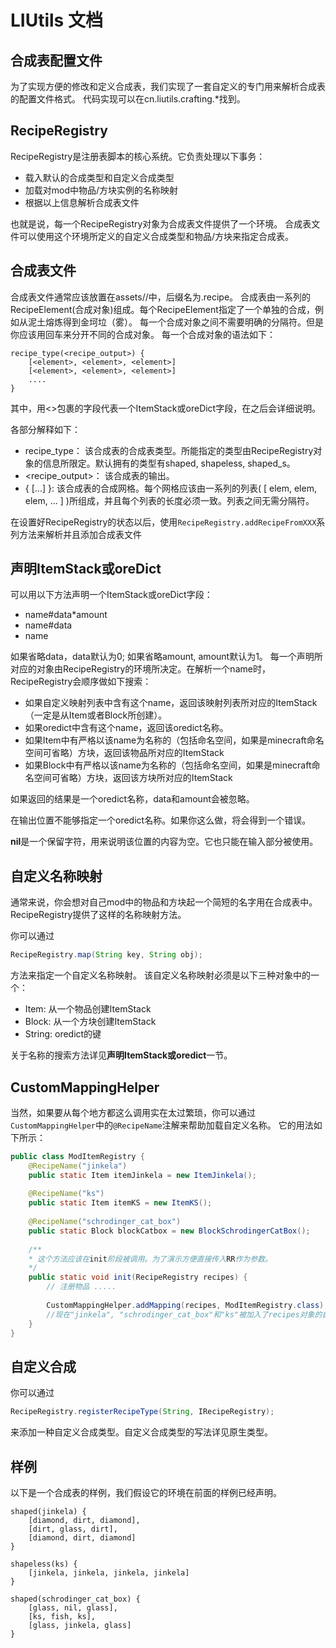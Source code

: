 ﻿# LIUtils 文档
## 合成表配置文件

为了实现方便的修改和定义合成表，我们实现了一套自定义的专门用来解析合成表的配置文件格式。
代码实现可以在cn.liutils.crafting.*找到。

RecipeRegistry
---
RecipeRegistry是注册表脚本的核心系统。它负责处理以下事务：

* 载入默认的合成类型和自定义合成类型
* 加载对mod中物品/方块实例的名称映射
* 根据以上信息解析合成表文件

也就是说，每一个RecipeRegistry对象为合成表文件提供了一个环境。
合成表文件可以使用这个环境所定义的自定义合成类型和物品/方块来指定合成表。



合成表文件
---
合成表文件通常应该放置在assets/<modid>/中，后缀名为.recipe。
合成表由一系列的RecipeElement(合成对象)组成。每个RecipeElement指定了一个单独的合成，例如从泥土熔炼得到金坷垃（雾）。
每一个合成对象之间不需要明确的分隔符。但是你应该用回车来分开不同的合成对象。
每一个合成对象的语法如下：
```
recipe_type(<recipe_output>) {
	[<element>, <element>, <element>]
	[<element>, <element>, <element>]
	....
}
```

其中，用<>包裹的字段代表一个ItemStack或oreDict字段，在之后会详细说明。

各部分解释如下：

* recipe_type： 该合成表的合成表类型。所能指定的类型由RecipeRegistry对象的信息所限定。默认拥有的类型有shaped, shapeless, shaped_s。
* <recipe_output>： 该合成表的输出。
* { [...] }: 该合成表的合成网格。每个网格应该由一系列的列表( [ elem, elem, elem, ... ] )所组成，并且每个列表的长度必须一致。列表之间无需分隔符。

在设置好RecipeRegistry的状态以后，使用```RecipeRegistry.addRecipeFromXXX```系列方法来解析并且添加合成表文件



声明ItemStack或oreDict
---
可以用以下方法声明一个ItemStack或oreDict字段：

* name#data*amount
* name#data
* name

如果省略data，data默认为0; 如果省略amount, amount默认为1。
每一个声明所对应的对象由RecipeRegistry的环境所决定。在解析一个name时，RecipeRegistry会顺序做如下搜索：

* 如果自定义映射列表中含有这个name，返回该映射列表所对应的ItemStack（一定是从Item或者Block所创建）。
* 如果oredict中含有这个name，返回该oredict名称。
* 如果Item中有严格以该name为名称的（包括命名空间，如果是minecraft命名空间可省略）方块，返回该物品所对应的ItemStack
* 如果Block中有严格以该name为名称的（包括命名空间，如果是minecraft命名空间可省略）方块，返回该方块所对应的ItemStack

如果返回的结果是一个oredict名称，data和amount会被忽略。

在输出位置不能够指定一个oredict名称。如果你这么做，将会得到一个错误。

**nil**是一个保留字符，用来说明该位置的内容为空。它也只能在输入部分被使用。



自定义名称映射
---
通常来说，你会想对自己mod中的物品和方块起一个简短的名字用在合成表中。RecipeRegistry提供了这样的名称映射方法。

你可以通过
```java
RecipeRegistry.map(String key, String obj);
```
方法来指定一个自定义名称映射。
该自定义名称映射必须是以下三种对象中的一个：

* Item: 从一个物品创建ItemStack
* Block: 从一个方块创建ItemStack
* String: oredict的键

关于名称的搜索方法详见**声明ItemStack或oredict**一节。



CustomMappingHelper
---
当然，如果要从每个地方都这么调用实在太过繁琐，你可以通过```CustomMappingHelper```中的```@RecipeName```注解来帮助加载自定义名称。
它的用法如下所示：

```java
public class ModItemRegistry {
	@RecipeName("jinkela")
	public static Item itemJinkela = new ItemJinkela();
	
	@RecipeName("ks")
	public static Item itemKS = new ItemKS();
	
	@RecipeName("schrodinger_cat_box")
	public static Block blockCatbox = new BlockSchrodingerCatBox();
	
	/**
	* 这个方法应该在init阶段被调用。为了演示方便直接传入RR作为参数。
	*/
	public static void init(RecipeRegistry recipes) {
		// 注册物品 .....
		
		CustomMappingHelper.addMapping(recipes, ModItemRegistry.class); 
		//现在"jinkela", "schrodinger_cat_box"和"ks"被加入了recipes对象的自定义映射表中。
	}
}
```


自定义合成
---
你可以通过
```java
RecipeRegistry.registerRecipeType(String, IRecipeRegistry);
```
来添加一种自定义合成类型。自定义合成类型的写法详见原生类型。



样例
---
以下是一个合成表的样例，我们假设它的环境在前面的样例已经声明。
```
shaped(jinkela) {
	[diamond, dirt, diamond],
	[dirt, glass, dirt],
	[diamond, dirt, diamond]
}

shapeless(ks) {
	[jinkela, jinkela, jinkela, jinkela]
}

shaped(schrodinger_cat_box) {
	[glass, nil, glass],
	[ks, fish, ks],
	[glass, jinkela, glass]
}
```